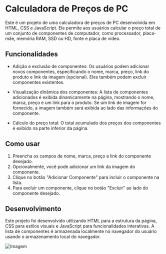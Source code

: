 # Calculadora de Preços de PC

Este é um projeto de uma calculadora de preços de PC desenvolvida em HTML, CSS e JavaScript. Ele permite aos usuários calcular o preço total de um conjunto de componentes de computador, como processador, placa-mãe, memória RAM, SSD ou HD, fonte e placa de vídeo.

## Funcionalidades

- Adição e exclusão de componentes: Os usuários podem adicionar novos componentes, especificando o nome, marca, preço, link do produto e link da imagem (opcional). Eles também podem excluir componentes existentes.

- Visualização dinâmica dos componentes: A lista de componentes adicionados é exibida dinamicamente na página, mostrando o nome, marca, preço e um link para o produto. Se um link de imagem for fornecido, a imagem também será exibida ao lado das informações do componente.

- Cálculo do preço total: O total acumulado dos preços dos componentes é exibido na parte inferior da página.

## Como usar

1. Preencha os campos de nome, marca, preço e link do componente desejado.
2. Opcionalmente, você pode adicionar um link da imagem do componente.
3. Clique no botão "Adicionar Componente" para incluir o componente na lista.
4. Para excluir um componente, clique no botão "Excluir" ao lado do componente desejado.

## Desenvolvimento

Este projeto foi desenvolvido utilizando HTML para a estrutura da página, CSS para estilos visuais e JavaScript para funcionalidades interativas. A lista de componentes é armazenada localmente no navegador do usuário usando o armazenamento local do navegador.

![Imagem](https://media.discordapp.net/attachments/1226548525752520705/1226555168686866564/image.png?ex=66253184&is=6612bc84&hm=d5d1296d4ebaefe31cd2734d97708ad5161c36f3b76f2e856a00464cbe7d7f06&=&format=webp&quality=lossless&width=996&height=480)
